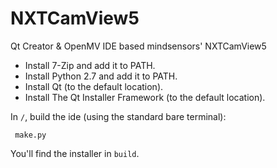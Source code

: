 # NXTCamView5 #
Qt Creator & OpenMV IDE based mindsensors' NXTCamView5

* Install 7-Zip and add it to PATH.
* Install Python 2.7 and add it to PATH.
* Install Qt (to the default location).
* Install The Qt Installer Framework (to the default location).

In `/`, build the ide (using the standard bare terminal):

     make.py

You'll find the installer in `build`.
